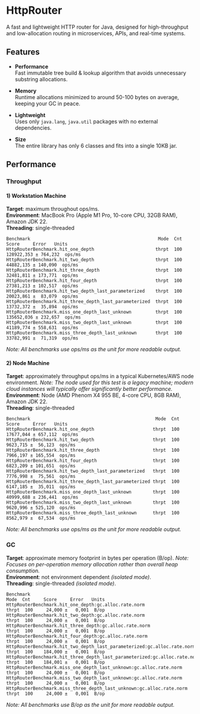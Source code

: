 # HttpRouter

A fast and lightweight HTTP router for Java, designed for high-throughput and low-allocation routing in microservices, 
APIs, and real-time systems.

## Features

- **Performance**  
  Fast immutable tree build & lookup algorithm that avoids unnecessary substring allocations.

- **Memory**  
  Runtime allocations minimized to around 50-100 bytes on average, keeping your GC in peace.

- **Lightweight**  
  Uses only `java.lang`, `java.util` packages with no external dependencies.

- **Size**  
  The entire library has only 6 classes and fits into a single 10KB jar.

## Performance

### Throughput

#### 1) Workstation Machine

**Target**: maximum throughout ops/ms.   
**Environment**: MacBook Pro (Apple M1 Pro, 10-core CPU, 32GB RAM), Amazon JDK 22.  
**Threading**: single-threaded  
  ```text
Benchmark                                                Mode  Cnt       Score     Error   Units
HttpRouterBenchmark.hit_one_depth                       thrpt  100  128922,353 ± 764,232  ops/ms
HttpRouterBenchmark.hit_two_depth                       thrpt  100   44882,135 ± 140,090  ops/ms
HttpRouterBenchmark.hit_three_depth                     thrpt  100   32481,811 ± 173,771  ops/ms
HttpRouterBenchmark.hit_four_depth                      thrpt  100   27381,213 ± 102,517  ops/ms
HttpRouterBenchmark.hit_two_depth_last_parameterized    thrpt  100   20023,861 ±  83,079  ops/ms
HttpRouterBenchmark.hit_three_depth_last_parameterized  thrpt  100   13732,372 ±  35,894  ops/ms
HttpRouterBenchmark.miss_one_depth_last_unknown         thrpt  100  135652,036 ± 232,657  ops/ms
HttpRouterBenchmark.miss_two_depth_last_unknown         thrpt  100   41189,774 ± 558,631  ops/ms
HttpRouterBenchmark.miss_three_depth_last_unknown       thrpt  100   33782,991 ±  71,319  ops/ms
```

_Note: All benchmarks use ops/ms as the unit for more readable output._ 

#### 2) Node Machine  

**Target**: approximately throughput ops/ms in a typical Kubernetes/AWS node environment. 
_Note: The node used for this test is a legacy machine; modern cloud instances will typically offer significantly better performance._  
**Environment**: Node (AMD Phenom X4 955 BE, 4-core CPU, 8GB RAM), Amazon JDK 22.  
**Threading**: single-threaded
```text
Benchmark                                               Mode  Cnt      Score     Error   Units
HttpRouterBenchmark.hit_one_depth                      thrpt  100  17677,044 ± 657,112  ops/ms
HttpRouterBenchmark.hit_two_depth                      thrpt  100   9623,715 ±  56,123  ops/ms
HttpRouterBenchmark.hit_three_depth                    thrpt  100   7966,197 ± 165,554  ops/ms
HttpRouterBenchmark.hit_four_depth                     thrpt  100   6823,209 ± 101,651  ops/ms
HttpRouterBenchmark.hit_two_depth_last_parameterized   thrpt  100   7776,998 ±  75,561  ops/ms
HttpRouterBenchmark.hit_three_depth_last_parameterized thrpt  100   6147,185 ±  35,011  ops/ms
HttpRouterBenchmark.miss_one_depth_last_unknown        thrpt  100  40999,688 ± 236,441  ops/ms
HttpRouterBenchmark.miss_two_depth_last_unknown        thrpt  100   9620,996 ± 525,120  ops/ms
HttpRouterBenchmark.miss_three_depth_last_unknown      thrpt  100   8562,979 ±  67,534  ops/ms
```
_Note: All benchmarks use ops/ms as the unit for more readable output._

### GC

**Target**: approximate memory footprint in bytes per operation (B/op). _Note: Focuses on per-operation memory allocation rather than overall heap consumption._  
**Environment**: not environment dependent  _(isolated mode)_.  
**Threading**: single-threaded _(isolated mode)_.
```text
Benchmark                                                                    Mode  Cnt     Score     Error   Units
HttpRouterBenchmark.hit_one_depth:gc.alloc.rate.norm                        thrpt  100     24,000 ±   0,001  B/op
HttpRouterBenchmark.hit_two_depth:gc.alloc.rate.norm                        thrpt  100     24,000 ±   0,001  B/op
HttpRouterBenchmark.hit_three_depth:gc.alloc.rate.norm                      thrpt  100     24,000 ±   0,001  B/op
HttpRouterBenchmark.hit_four_depth:gc.alloc.rate.norm                       thrpt  100     24,000 ±   0,001  B/op
HttpRouterBenchmark.hit_two_depth_last_parameterized:gc.alloc.rate.norm     thrpt  100    184,000 ±   0,001  B/op
HttpRouterBenchmark.hit_three_depth_last_parameterized:gc.alloc.rate.norm   thrpt  100    184,001 ±   0,001  B/op
HttpRouterBenchmark.miss_one_depth_last_unknown:gc.alloc.rate.norm          thrpt  100     24,000 ±   0,001  B/op
HttpRouterBenchmark.miss_two_depth_last_unknown:gc.alloc.rate.norm          thrpt  100     24,000 ±   0,001  B/op
HttpRouterBenchmark.miss_three_depth_last_unknown:gc.alloc.rate.norm        thrpt  100     24,000 ±   0,001  B/op
```

_Note: All benchmarks use B/op as the unit for more readable output._